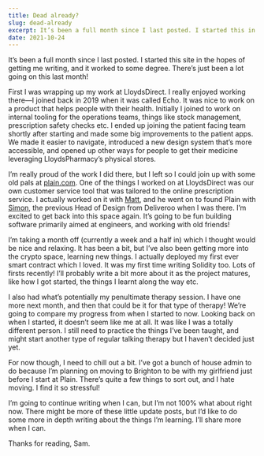 ```yaml
---
title: Dead already?
slug: dead-already
excerpt: It’s been a full month since I last posted. I started this in the hopes of getting me writing, and it worked to some degree. There’s just been a lot going on this last month!
date: 2021-10-24
---
```


It’s been a full month since I last posted. I started this site in the hopes of getting me writing, and it worked to some degree. There’s just been a lot going on this last month!

First I was wrapping up my work at LloydsDirect. I really enjoyed working there—I joined back in 2019 when it was called Echo. It was nice to work on a product that helps people with their health. Initially I joined to work on internal tooling for the operations teams, things like stock management, prescription safety checks etc. I ended up joining the patient facing team shortly after starting and made some big improvements to the patient apps. We made it easier to navigate, introduced a new design system that’s more accessible, and opened up other ways for people to get their medicine leveraging LloydsPharmacy’s physical stores.

I’m really proud of the work I did there, but I left so I could join up with some old pals at [plain.com](https://plain.com). One of the things I worked on at LloydsDirect was our own customer service tool that was tailored to the online prescription service. I actually worked on it with [Matt](https://twitter.com/mattvagni), and he went on to found Plain with [Simon](https://twitter.com/simonrohrbach), the previous Head of Design from Deliveroo when I was there. I’m excited to get back into this space again. It’s going to be fun building software primarily aimed at engineers, and working with old friends!

I’m taking a month off (currently a week and a half in) which I thought would be nice and relaxing. It has been a bit, but I’ve also been getting more into the crypto space, learning new things. I actually deployed my first ever smart contract which I loved. It was my first time writing Solidity too. Lots of firsts recently! I’ll probably write a bit more about it as the project matures, like how I got started, the things I learnt along the way etc.

I also had what’s potentially my penultimate therapy session. I have one more next month, and then that could be it for that type of therapy! We’re going to compare my progress from when I started to now. Looking back on when I started, it doesn’t seem like me at all. It was like I was a totally different person. I still need to practice the things I’ve been taught, and might start another type of regular talking therapy but I haven’t decided just yet.

For now though, I need to chill out a bit. I’ve got a bunch of house admin to do because I’m planning on moving to Brighton to be with my girlfriend just before I start at Plain. There’s quite a few things to sort out, and I hate moving. I find it so stressful!

I’m going to continue writing when I can, but I’m not 100% what about right now. There might be more of these little update posts, but I’d like to do some more in depth writing about the things I’m learning. I’ll share more when I can.

Thanks for reading, Sam.
